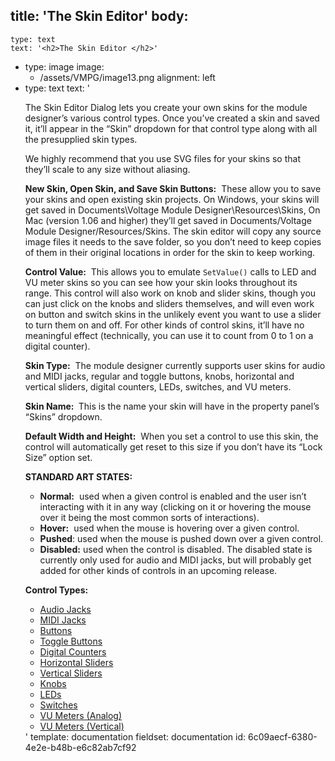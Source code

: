 title: 'The Skin Editor'
body:
  -
    type: text
    text: '<h2>The Skin Editor </h2>'
  -
    type: image
    image:
      - /assets/VMPG/image13.png
    alignment: left
  -
    type: text
    text: '<p>The Skin Editor Dialog lets you create your own skins for the module designer’s various control types. Once you’ve created a skin and saved it, it’ll appear in the “Skin” dropdown for that control type along with all the presupplied skin types.</p><p>We highly recommend that you use SVG files for your skins so that they’ll scale to any size without aliasing.</p><p><strong>New Skin, Open Skin, and Save Skin Buttons:</strong> &nbsp;These allow you to save your skins and open existing skin projects. On Windows, your skins will get saved in Documents\Voltage Module Designer\Resources\Skins, On Mac (version 1.06 and higher) they’ll get saved in Documents/Voltage Module Designer/Resources/Skins. The skin editor will copy any source image files it needs to the save folder, so you don’t need to keep copies of them in their original locations in order for the skin to keep working.</p><p><strong>Control Value:</strong> &nbsp;This allows you to emulate <code>SetValue()</code> calls to LED and VU meter skins so you can see how your skin looks throughout its range. This control will also work on knob and slider skins, though you can just click on the knobs and sliders themselves, and will even work on button and switch skins in the unlikely event you want to use a slider to turn them on and off. For other kinds of control skins, it’ll have no meaningful effect (technically, you can use it to count from 0 to 1 on a digital counter).</p><p><strong>Skin Type:</strong> &nbsp;The module designer currently supports user skins for audio and MIDI jacks, regular and toggle buttons, knobs, horizontal and vertical sliders, digital counters, LEDs, switches, and VU meters.</p><p><strong>Skin Name: </strong>&nbsp;This is the name your skin will have in the property panel’s “Skins” dropdown.</p><p><strong>Default Width and Height:</strong> &nbsp;When you set a control to use this skin, the control will automatically get reset to this size if you don’t have its “Lock Size” option set.</p><p><strong>STANDARD ART STATES:</strong></p><ul><li><strong>Normal:</strong> &nbsp;used when a given control is enabled and the user isn’t interacting with it in any way (clicking on it or hovering the mouse over it being the most common sorts of interactions).</li><li><strong>Hover:</strong> &nbsp;used when the mouse is hovering over a given control.</li><li><strong>Pushed</strong>: used when the mouse is pushed down over a given control.</li><li><strong>Disabled:</strong> used when the control is disabled. The disabled state is currently only used for audio and MIDI jacks, but will probably get added for other kinds of controls in an upcoming release.</li></ul><p><strong>Control Types:</strong></p><ul><li><a href="{{ link:3c7e0cdb-48f9-47b3-931b-90397e5a0960 }}">Audio Jacks</a></li><li><a href="{{ link:7bd86e8d-c6e5-488f-92ca-654c14a9c5a5 }}">MIDI Jacks</a></li><li><a href="{{ link:8b4a728c-fd8e-4e6d-8d74-735c837dc5c0 }}">Buttons</a></li><li><a href="{{ link:6409683e-ad6d-4f23-a128-fd24b1ec8729 }}">Toggle Buttons</a></li><li><a href="{{ link:6c3f3e5c-e044-4e3f-aedc-f4525b7858ec }}">Digital Counters</a></li><li><a href="{{ link:294c608a-b9f4-4ec4-8886-90fe2c481c8d }}">Horizontal Sliders</a></li><li><a href="{{ link:a06e7070-2687-40fc-bc19-fd0e15f81993 }}">Vertical Sliders</a></li><li><a href="{{ link:1c83280d-f4e7-413a-9fc4-d51c4c4c48c4 }}">Knobs</a></li><li><a href="{{ link:211a0f51-2b9f-4aaa-8229-4048ee07c568 }}">LEDs</a></li><li><a href="{{ link:bfe5efa3-af75-4d57-9b39-85ac4b0d480a }}">Switches</a></li><li><a href="{{ link:3e629a5f-cf25-4073-98d7-7973d30d21bf }}">VU Meters (Analog)</a></li><li><a href="{{ link:b47597c2-2533-4c37-9c7d-536c0b590328 }}">VU Meters (Vertical)</a></li></ul>'
template: documentation
fieldset: documentation
id: 6c09aecf-6380-4e2e-b48b-e6c82ab7cf92
